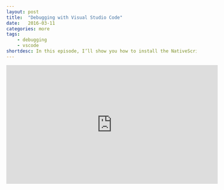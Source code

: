 ```yaml
---
layout: post
title:  "Debugging with Visual Studio Code"
date:   2016-03-11
categories: more
tags: 
    - debugging
    - vscode
shortdesc: In this episode, I’ll show you how to install the NativeScript extension for Visual Studio Code, and how you can debug your TypeScript applications in real time.
---
```

<iframe width="560" height="315" src="https://www.youtube.com/embed/1e4eFkPxQSw" frameborder="0" allowfullscreen></iframe>